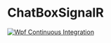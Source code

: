# ChatBoxSignalR
[![Wpf Continuous Integration](https://github.com/silnshadow/ChatBoxSignalR/actions/workflows/ci.yml/badge.svg)](https://github.com/silnshadow/ChatBoxSignalR/actions/workflows/ci.yml)

